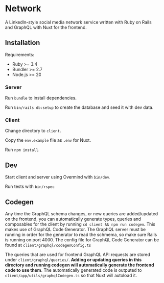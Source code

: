 # Network

A LinkedIn-style social media network service written with Ruby on Rails and GraphQL with Nuxt for the frontend.

## Installation

Requirements:

- Ruby >= 3.4
- Bundler >= 2.7
- Node.js >= 20

### Server

Run `bundle` to install dependencies.

Run `bin/rails db:setup` to create the database and seed it with dev data.

### Client

Change directory to `client`.

Copy the `env.example` file as `.env` for Nuxt.

Run `npm install`.

## Dev

Start client and server using Overmind with `bin/dev`.

Run tests with `bin/rspec`

## Codegen

Any time the GraphQL schema changes, or new queries are added/updated on the frontend, you can automatically generate types, queries and composables for the client by running `cd client && npm run codegen`. This makes use of GraphQL Code Generator. The GraphQL server must be running in order for the generator to read the schmema, so make sure Rails is running on port 4000. The config file for GraphQL Code Generator can be found at `client/graphql/codegenConfig.ts`

The queries that are used for frontend GraphQL API requests are stored under `client/graphql/queries/`. **Adding or updating queries in this directory and running codegen will automatically generate the frontend code to use them.** The automatically generated code is outputed to `client/app/utils/graphqlCodegen.ts` so that Nuxt will autoload it.
